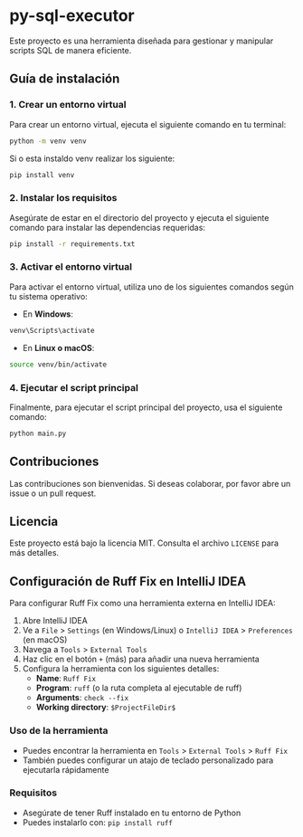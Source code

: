 
# py-sql-executor

Este proyecto es una herramienta diseñada para gestionar y manipular scripts SQL de manera eficiente.

## Guía de instalación

### 1. Crear un entorno virtual

Para crear un entorno virtual, ejecuta el siguiente comando en tu terminal:

```bash
python -m venv venv
```
Si o esta instaldo venv realizar los siguiente:

```bash
pip install venv
```

### 2. Instalar los requisitos

Asegúrate de estar en el directorio del proyecto y ejecuta el siguiente comando para instalar las dependencias requeridas:

```bash
pip install -r requirements.txt
```

### 3. Activar el entorno virtual

Para activar el entorno virtual, utiliza uno de los siguientes comandos según tu sistema operativo:

- En **Windows**:
```bash
venv\Scripts\activate
```

- En **Linux o macOS**:
```bash
source venv/bin/activate
```

### 4. Ejecutar el script principal

Finalmente, para ejecutar el script principal del proyecto, usa el siguiente comando:

```bash
python main.py
```

## Contribuciones

Las contribuciones son bienvenidas. Si deseas colaborar, por favor abre un issue o un pull request.

## Licencia

Este proyecto está bajo la licencia MIT. Consulta el archivo `LICENSE` para más detalles.


## Configuración de Ruff Fix en IntelliJ IDEA

Para configurar Ruff Fix como una herramienta externa en IntelliJ IDEA:

1. Abre IntelliJ IDEA
2. Ve a `File` > `Settings` (en Windows/Linux) o `IntelliJ IDEA` > `Preferences` (en macOS)
3. Navega a `Tools` > `External Tools`
4. Haz clic en el botón `+` (más) para añadir una nueva herramienta
5. Configura la herramienta con los siguientes detalles:
   - **Name**: `Ruff Fix`
   - **Program**: `ruff` (o la ruta completa al ejecutable de ruff)
   - **Arguments**: `check --fix`
   - **Working directory**: `$ProjectFileDir$`

### Uso de la herramienta
- Puedes encontrar la herramienta en `Tools` > `External Tools` > `Ruff Fix`
- También puedes configurar un atajo de teclado personalizado para ejecutarla rápidamente

### Requisitos
- Asegúrate de tener Ruff instalado en tu entorno de Python
- Puedes instalarlo con: `pip install ruff`